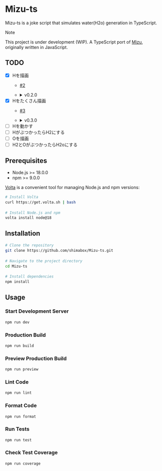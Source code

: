 # Mizu-ts
Mizu-ts is a joke script that simulates water(H2o) generation in TypeScript.

> [!NOTE]
> This project is under development (WIP). A TypeScript port of [Mizu](https://github.com/shimabox/Mizu), originally written in JavaScript.

## TODO

- [x] Hを描画
  - [#2](https://github.com/shimabox/Mizu-ts/pull/2)
  - <details><summary>v0.2.0</summary>

    ![#2](https://github.com/shimabox/Mizu-ts/blob/main/images/v0.2.0.gif)

    </details>
- [x] Hをたくさん描画
  - [#3](https://github.com/shimabox/Mizu-ts/pull/3)
  - <details><summary>v0.3.0</summary>

    ![#2](https://github.com/shimabox/Mizu-ts/blob/main/images/v0.3.0.gif)

    </details>
- [ ] Hを動かす
- [ ] HがぶつかったらH2にする
- [ ] Oを描画
- [ ] H2とOがぶつかったらH2oにする

## Prerequisites

- Node.js >= 18.0.0
- npm >= 9.0.0

[Volta](https://volta.sh/) is a convenient tool for managing Node.js and npm versions:

```sh
# Install Volta
curl https://get.volta.sh | bash

# Install Node.js and npm
volta install node@18
```

## Installation

```sh
# Clone the repository
git clone https://github.com/shimabox/Mizu-ts.git

# Navigate to the project directory
cd Mizu-ts

# Install dependencies
npm install
```

## Usage

### Start Development Server
```sh
npm run dev
```

### Production Build
```sh
npm run build
```

### Preview Production Build
```sh
npm run preview
```

### Lint Code
```sh
npm run lint
```

### Format Code
```sh
npm run format
```

### Run Tests
```sh
npm run test
```

### Check Test Coverage
```sh
npm run coverage
```
